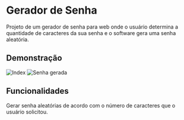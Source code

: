 
# Gerador de Senha

Projeto de um gerador de senha para web onde o usuário determina a quantidade de caracteres da sua senha e o software gera uma senha aleatória.
## Demonstração

![Index](.assets/screenshot1.png)
![Senha gerada](.assets/screenshot2.png)

## Funcionalidades

Gerar senha aleatórias de acordo com o número de caracteres que o usuário solicitou.

